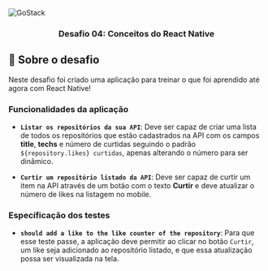 <img alt="GoStack" src="https://storage.googleapis.com/golden-wind/bootcamp-gostack/header-desafios.png" />

<h3 align="center">
  Desafio 04: Conceitos do React Native
</h3>


## :rocket: Sobre o desafio

Neste desafio foi criado uma aplicação para treinar o que foi aprendido até agora com React Native!

### Funcionalidades da aplicação

- **`Listar os repositórios da sua API`**: Deve ser capaz de criar uma lista de todos os repositórios que estão cadastrados na API com os campos **title**, **techs** e número de curtidas seguindo o padrão `${repository.likes} curtidas`, apenas alterando o número para ser dinâmico.

- **`Curtir um repositório listado da API`**: Deve ser capaz de curtir um item na API através de um botão com o texto **Curtir** e deve atualizar o número de likes na listagem no mobile.

### Específicação dos testes


- **`should add a like to the like counter of the repository`**: Para que esse teste passe, a aplicação deve permitir ao clicar no botão `Curtir`, um like seja adicionado ao repositório listado, e que essa atualização possa ser visualizada na tela.
